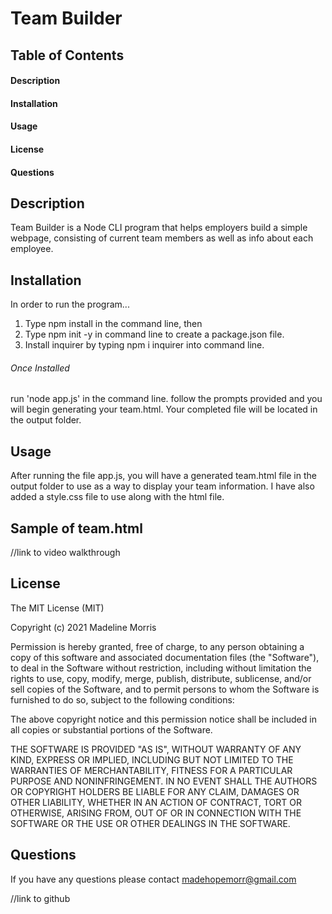 # Team Builder

## Table of Contents

#### Description
#### Installation
#### Usage
#### License
#### Questions

## Description

Team Builder is a Node CLI program that helps employers build a simple webpage, consisting of current team members as well as info about each employee.

## Installation

In order to run the program...
1. Type npm install in the command line, then 
2. Type npm init -y in command line to create a package.json file.
3. Install inquirer by typing npm i inquirer into command line.

###### Once Installed
run 'node app.js' in the command line. follow the prompts provided and you will begin generating your team.html. Your completed file will be located in the output folder.

## Usage
After running the file app.js, you will have a generated team.html file in the output folder to use as a way to display your team information. I have also added a style.css file to use along with the html file.

## Sample of team.html

//link to video walkthrough

## License
The MIT License (MIT)

Copyright (c) 2021 Madeline Morris

Permission is hereby granted, free of charge, to any person obtaining a copy of this software and associated documentation files (the "Software"), to deal in the Software without restriction, including without limitation the rights to use, copy, modify, merge, publish, distribute, sublicense, and/or sell copies of the Software, and to permit persons to whom the Software is furnished to do so, subject to the following conditions:

The above copyright notice and this permission notice shall be included in all copies or substantial portions of the Software.

THE SOFTWARE IS PROVIDED "AS IS", WITHOUT WARRANTY OF ANY KIND, EXPRESS OR IMPLIED, INCLUDING BUT NOT LIMITED TO THE WARRANTIES OF MERCHANTABILITY, FITNESS FOR A PARTICULAR PURPOSE AND NONINFRINGEMENT. IN NO EVENT SHALL THE AUTHORS OR COPYRIGHT HOLDERS BE LIABLE FOR ANY CLAIM, DAMAGES OR OTHER LIABILITY, WHETHER IN AN ACTION OF CONTRACT, TORT OR OTHERWISE, ARISING FROM, OUT OF OR IN CONNECTION WITH THE SOFTWARE OR THE USE OR OTHER DEALINGS IN THE SOFTWARE.

## Questions

If you have any questions please contact madehopemorr@gmail.com

//link to github



